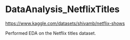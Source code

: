 # DataAnalysis_NetflixTitles

https://www.kaggle.com/datasets/shivamb/netflix-shows


Performed EDA on the Netflix titles dataset.
